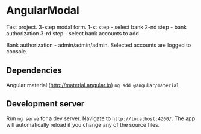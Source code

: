 # AngularModal

Test project. 
3-step modal form.
1-st step - select bank
2-nd step - bank authorization
3-rd step - select bank accounts to add

Bank authorization - admin/admin/admin.
Selected accounts are logged to console.

## Dependencies
Angular material (http://material.angular.io) `ng add @angular/material`

## Development server

Run `ng serve` for a dev server. Navigate to `http://localhost:4200/`. The app will automatically reload if you change any of the source files.
